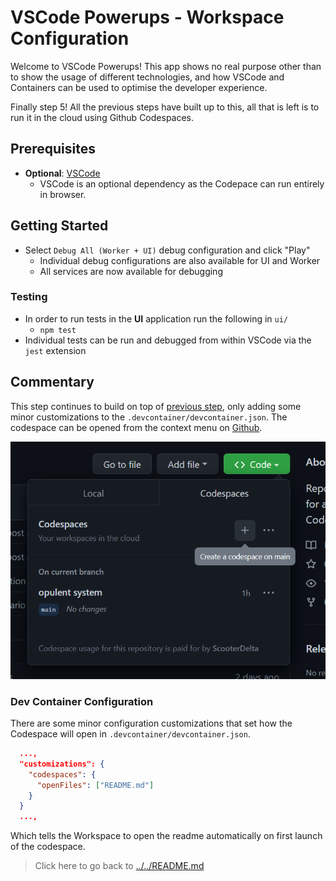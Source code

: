 # VSCode Powerups - Workspace Configuration

Welcome to VSCode Powerups! This app shows no real purpose other than to show the usage of different technologies, and how VSCode and Containers can be used to optimise the developer experience.

Finally step 5! All the previous steps have built up to this, all that is left is to run it in the cloud using Github Codespaces.

## Prerequisites

- **Optional**: [VSCode](https://code.visualstudio.com/download)
  - VSCode is an optional dependency as the Codepace can run entirely in browser.

## Getting Started

- Select `Debug All (Worker + UI)` debug configuration and click "Play"
  - Individual debug configurations are also available for UI and Worker
  - All services are now available for debugging

### Testing

- In order to run tests in the **UI** application run the following in `ui/`
  - `npm test`
- Individual tests can be run and debugged from within VSCode via the `jest` extension

## Commentary

This step continues to build on top of [previous step](../04-dev-containers/README.md), only adding some minor customizations to the `.devcontainer/devcontainer.json`. The codespace can be opened from the context menu on [Github](https://github.com/ScooterDelta/vscode-powerups).

![Github Codespaces](../assets/github-codespaces.png)

### Dev Container Configuration

There are some minor configuration customizations that set how the Codespace will open in `.devcontainer/devcontainer.json`.

```json
  ...,
  "customizations": {
    "codespaces": {
      "openFiles": ["README.md"]
    }
  }
  ...,
```

Which tells the Workspace to open the readme automatically on first launch of the codespace.

> Click here to go back to [../../README.md](../../README.md)

